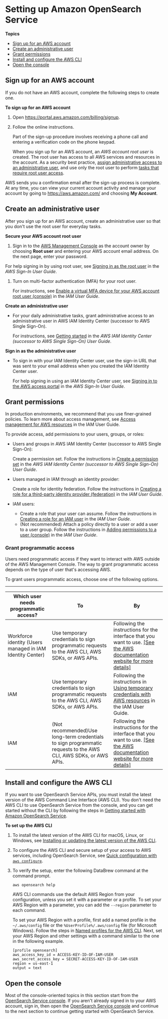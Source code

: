 # Setting up Amazon OpenSearch Service<a name="setting-up"></a>

**Topics**
+ [Sign up for an AWS account](#sign-up-for-aws)
+ [Create an administrative user](#create-an-admin)
+ [Grant permissions](#setting-up-iam)
+ [Install and configure the AWS CLI](#setting-up-cli)
+ [Open the console](#opening-console)

## Sign up for an AWS account<a name="sign-up-for-aws"></a>

If you do not have an AWS account, complete the following steps to create one\.

**To sign up for an AWS account**

1. Open [https://portal\.aws\.amazon\.com/billing/signup](https://portal.aws.amazon.com/billing/signup)\.

1. Follow the online instructions\.

   Part of the sign\-up procedure involves receiving a phone call and entering a verification code on the phone keypad\.

   When you sign up for an AWS account, an *AWS account root user* is created\. The root user has access to all AWS services and resources in the account\. As a security best practice, [assign administrative access to an administrative user](https://docs.aws.amazon.com/singlesignon/latest/userguide/getting-started.html), and use only the root user to perform [tasks that require root user access](https://docs.aws.amazon.com/accounts/latest/reference/root-user-tasks.html)\.

AWS sends you a confirmation email after the sign\-up process is complete\. At any time, you can view your current account activity and manage your account by going to [https://aws\.amazon\.com/](https://aws.amazon.com/) and choosing **My Account**\.

## Create an administrative user<a name="create-an-admin"></a>

After you sign up for an AWS account, create an administrative user so that you don't use the root user for everyday tasks\.

**Secure your AWS account root user**

1.  Sign in to the [AWS Management Console](https://console.aws.amazon.com/) as the account owner by choosing **Root user** and entering your AWS account email address\. On the next page, enter your password\.

   For help signing in by using root user, see [Signing in as the root user](https://docs.aws.amazon.com/signin/latest/userguide/console-sign-in-tutorials.html#introduction-to-root-user-sign-in-tutorial) in the *AWS Sign\-In User Guide*\.

1. Turn on multi\-factor authentication \(MFA\) for your root user\.

   For instructions, see [Enable a virtual MFA device for your AWS account root user \(console\)](https://docs.aws.amazon.com/IAM/latest/UserGuide/id_credentials_mfa_enable_virtual.html#enable-virt-mfa-for-root) in the *IAM User Guide*\.

**Create an administrative user**
+ For your daily administrative tasks, grant administrative access to an administrative user in AWS IAM Identity Center \(successor to AWS Single Sign\-On\)\.

  For instructions, see [Getting started](https://docs.aws.amazon.com/singlesignon/latest/userguide/getting-started.html) in the *AWS IAM Identity Center \(successor to AWS Single Sign\-On\) User Guide*\.

**Sign in as the administrative user**
+ To sign in with your IAM Identity Center user, use the sign\-in URL that was sent to your email address when you created the IAM Identity Center user\.

  For help signing in using an IAM Identity Center user, see [Signing in to the AWS access portal](https://docs.aws.amazon.com/signin/latest/userguide/iam-id-center-sign-in-tutorial.html) in the *AWS Sign\-In User Guide*\.

## Grant permissions<a name="setting-up-iam"></a>

In production environments, we recommend that you use finer\-grained policies\. To learn more about access management, see [Access management for AWS resources](https://docs.aws.amazon.com/IAM/latest/UserGuide/access.html) in the IAM User Guide\.

To provide access, add permissions to your users, groups, or roles:
+ Users and groups in AWS IAM Identity Center \(successor to AWS Single Sign\-On\):

  Create a permission set\. Follow the instructions in [Create a permission set](https://docs.aws.amazon.com/singlesignon/latest/userguide/howtocreatepermissionset.html) in the *AWS IAM Identity Center \(successor to AWS Single Sign\-On\) User Guide*\.
+ Users managed in IAM through an identity provider:

  Create a role for identity federation\. Follow the instructions in [Creating a role for a third\-party identity provider \(federation\)](https://docs.aws.amazon.com/IAM/latest/UserGuide/id_roles_create_for-idp.html) in the *IAM User Guide*\.
+ IAM users:
  + Create a role that your user can assume\. Follow the instructions in [Creating a role for an IAM user](https://docs.aws.amazon.com/IAM/latest/UserGuide/id_roles_create_for-user.html) in the *IAM User Guide*\.
  + \(Not recommended\) Attach a policy directly to a user or add a user to a user group\. Follow the instructions in [Adding permissions to a user \(console\)](https://docs.aws.amazon.com/IAM/latest/UserGuide/id_users_change-permissions.html#users_change_permissions-add-console) in the *IAM User Guide*\.

### Grant programmatic access<a name="setting-up-access"></a>

Users need programmatic access if they want to interact with AWS outside of the AWS Management Console\. The way to grant programmatic access depends on the type of user that's accessing AWS\.

To grant users programmatic access, choose one of the following options\.


****  

| Which user needs programmatic access? | To | By | 
| --- | --- | --- | 
|  Workforce identity \(Users managed in IAM Identity Center\)  | Use temporary credentials to sign programmatic requests to the AWS CLI, AWS SDKs, or AWS APIs\. |  Following the instructions for the interface that you want to use\. [\[See the AWS documentation website for more details\]](http://docs.aws.amazon.com/opensearch-service/latest/developerguide/setting-up.html)  | 
| IAM | Use temporary credentials to sign programmatic requests to the AWS CLI, AWS SDKs, or AWS APIs\. | Following the instructions in [Using temporary credentials with AWS resources](https://docs.aws.amazon.com/IAM/latest/UserGuide/id_credentials_temp_use-resources.html) in the IAM User Guide\. | 
| IAM | \(Not recommended\)Use long\-term credentials to sign programmatic requests to the AWS CLI, AWS SDKs, or AWS APIs\. |  Following the instructions for the interface that you want to use\. [\[See the AWS documentation website for more details\]](http://docs.aws.amazon.com/opensearch-service/latest/developerguide/setting-up.html)  | 

## Install and configure the AWS CLI<a name="setting-up-cli"></a>

If you want to use OpenSearch Service APIs, you must install the latest version of the AWS Command Line Interface \(AWS CLI\)\. You don't need the AWS CLI to use OpenSearch Service from the console, and you can get started without the CLI by following the steps in [Getting started with Amazon OpenSearch Service](gsg.md)\.

**To set up the AWS CLI**

1. To install the latest version of the AWS CLI for macOS, Linux, or Windows, see [Installing or updating the latest version of the AWS CLI](https://docs.aws.amazon.com/cli/latest/userguide/getting-started-install.html)\.

1. To configure the AWS CLI and secure setup of your access to AWS services, including OpenSearch Service, see [Quick configuration with `aws configure`](https://docs.aws.amazon.com/cli/latest/userguide/cli-configure-quickstart.html#cli-configure-quickstart-config)\.

1. To verify the setup, enter the following DataBrew command at the command prompt\.

   ```
   aws opensearch help
   ```

   AWS CLI commands use the default AWS Region from your configuration, unless you set it with a parameter or a profile\. To set your AWS Region with a parameter, you can add the `--region` parameter to each command\.

   To set your AWS Region with a profile, first add a named profile in the `~/.aws/config` file or the `%UserProfile%/.aws/config` file \(for Microsoft Windows\)\. Follow the steps in [Named profiles for the AWS CLI](https://docs.aws.amazon.com/cli/latest/userguide/cli-configure-profiles.html)\. Next, set your AWS Region and other settings with a command similar to the one in the following example\.

   ```
   [profile opensearch]
   aws_access_key_id = ACCESS-KEY-ID-OF-IAM-USER
   aws_secret_access_key = SECRET-ACCESS-KEY-ID-OF-IAM-USER
   region = us-east-1
   output = text
   ```

## Open the console<a name="opening-console"></a>

Most of the console\-oriented topics in this section start from the [OpenSearch Service console](https://console.aws.amazon.com/aos/home)\. If you aren't already signed in to your AWS account, sign in, then open the [OpenSearch Service console](https://console.aws.amazon.com/aos/home) and continue to the next section to continue getting started with OpenSearch Service\.